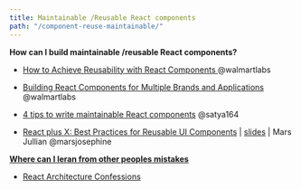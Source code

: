 ```yaml
---
title: Maintainable /Reusable React components
path: "/component-reuse-maintainable/"
---
```


**How can I build maintainable /reusable React components?**

* [How to Achieve Reusability with React Components
](https://medium.com/walmartlabs/how-to-achieve-reusability-with-react-components-81edeb7fb0e0#.e9uz9o3e3) @walmartlabs
* [Building React Components for Multiple Brands and Applications](https://medium.com/walmartlabs/building-react-components-for-multiple-brands-and-applications-7e9157a39db4#.wuirl4nj3) @walmartlabs
* [4 tips to write maintainable React components](https://blog.callstack.io/4-tips-to-write-maintainable-react-components-7d18278643d0#.qgutp9i5f) @satya164

* [React plus X: Best Practices for Reusable UI Components](https://www.youtube.com/watch?v=Yy7gFgETp0o) | [slides](https://speakerdeck.com/marsjosephine/forwardjs-react-plus-x-best-practices-for-reusable-ui-components) | Mars Jullian @marsjosephine

[**Where can I leran from other peoples mistakes**](#mistakes)
* [React Architecture Confessions](https://benmccormick.org/2018/02/07/react-confessions/)
